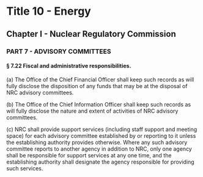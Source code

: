 
# Title 10 - Energy
## Chapter I - Nuclear Regulatory Commission
### PART 7 - ADVISORY COMMITTEES
#### § 7.22 Fiscal and administrative responsibilities.

(a) The Office of the Chief Financial Officer shall keep such records as will fully disclose the disposition of any funds that may be at the disposal of NRC advisory committees.

(b) The Office of the Chief Information Officer shall keep such records as will fully disclose the nature and extent of activities of NRC advisory committees.

(c) NRC shall provide support services (including staff support and meeting space) for each advisory committee established by or reporting to it unless the establishing authority provides otherwise. Where any such advisory committee reports to another agency in addition to NRC, only one agency shall be responsible for support services at any one time, and the establishing authority shall designate the agency responsible for providing such services.
